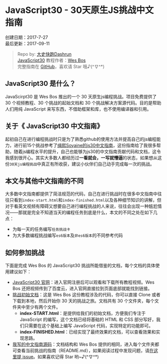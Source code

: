 # JavaScript30 - 30天原生JS挑战中文指南

创建日期：2017-7-27   
最后更新：2017-09-11

> Repo by: [大史快跑Dashrun](https://github.com/dashrun)  
> [JavaScript30](https://javascript30.com) 教程作者：[Wes Bos](https://github.com/wesbos)    
> 完整指南在 [GitHub](https://github.com/dashrun/vanilla-javascript-30)，喜欢请 Star 哦♪(^∇^*)

## JavaScript30 是什么？

JavaScirpt30 是 Wes Bos 推出的一个 30 天原生js编程挑战。项目免费提供了 30 个视频教程、30 个挑战的起始文档和 30 个挑战解决方案源代码。目的是帮助人们用纯 JavaScript 来写东西，不借助框架和库，也不使用编译器和引用。

## 关于《 JavaScript30 中文指南》

起初自己在进行编程挑战时只是为了熟悉github的使用方法并提高自己的js编程能力，进行前15个挑战参考了[缉熙Soyaine的js30中文指南](https://github.com/soyaine/JavaScript30)，这份指南给了我很多帮助，随着js编程水平的提升，自己也能够为js30的中文指南贡献代码和文档，这令我感到很开心。其实大多数人都经历过**一看就会，一写就懵逼**的状态，如果想从这份`30天js编程挑战`中真正有所收获，建议小伙伴们自己动手完成每一次的挑战。   

## 本文与其他中文指南的不同

大多数中文指南都提供了简洁规范的代码，自己在进行挑战时在很多中文指南中往往只看到`index-start.html`和`index-finished.html`以及各种细节知识的讲解，但对于看英文视频有障碍又想要自己进行编程挑战的人来说，往往会出现一种尴尬情况——那就是完全不知道当天的编程任务到底是什么，本文的不同之处在如下几点：
- 为每一天的任务编写`任务挑战卡`
- 为大多数编程挑战编写`es6版本`及`非es6版本`的不同参考代码

## 如何参加挑战

下面是完成 Wes Bos 的 JavaScript30 挑战所能借鉴的文档，每个文档的具体使用建议如下：

- [JavaScript30 官网](https://javascript30.com)：进入官网注册后可以观看和下载所有教程视频。Wes Bos 还把视频传到了百度云，进入官网直接拉到页面底部就能找到链接。
- [挑战初始文档](https://github.com/wesbos/JavaScript30)：这是 Wes Bos 这份教程涉及的代码，你可以直接 Clone 或者下载到本地，然后开始你 30 天的挑战之旅。文档共有 30 个文件夹，每个文件夹中至少有两个文件。
    - **index-START.html**：是提供给我们的初始文档，方便我们专注于 JavaScript 的编写，这个文档已经将基础的 HTML 和 CSS 部分写好，我们只需要在这个基础上编写 JavaScript 代码，实现特定的功能即可。
    - **index-FINISHED.html**：已经实现了最终效果的文档，可以查看效果和实现思路。
- [我写的中文指南源码](https://github.com/dashrun/vanilla-javascript-30)：文档结构和 Wes Bos 提供的相同，进入每个文件夹都可查看当前挑战的指南（README.md），如果阅读过程中发现问题，请[在这里提 issue](https://github.com/dashrun/vanilla-javascript-30/issues)。如果喜欢记得 Star 哟~♪(^∇^*)


